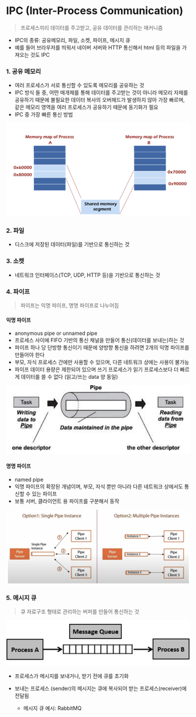 # IPC (Inter-Process Communication)

> 프로세스끼리 데이터를 주고받고, 공유 데이터를 관리하는 매커니즘

- IPC의 종류: 공유메모리, 파일, 소켓, 파이프, 메시지 큐
- 예를 들어 브라우저를 띄워서 네이버 서버와 HTTP 통신해서 html 등의 파일을 가져오는 것도 IPC

### 1. 공유 메모리

- 여러 프로세스가 서로 통신할 수 있도록 메모리를 공유하는 것
- IPC 방식 들 중, 어떤 매개체를 통해 데이터를 주고받는 것이 아니라 메모리 자체를 공유하기 때문에
  불필요한 데이터 복사의 오버헤드가 발생하지 않아 가장 빠르며, 같은 메모리 영역을 여러 프로세스가 공유하기 때문에 동기화가 필요
- IPC 중 가장 빠른 통신 방법

![Alt text](image.png)

### 2. 파일

- 디스크에 저장된 데이터(파일)를 기반으로 통신하는 것

### 3. 소켓

- 네트워크 인터페이스(TCP, UDP, HTTP 등)을 기반으로 통신하는 것

### 4. 파이프

> 파이프는 익명 파이프, 명명 파이프로 나누어짐

#### 익명 파이프

- anonymous pipe or unnamed pipe
- 프로세스 사이에 FIFO 기반의 통신 채널을 만들어 통신(데이터를 보내는)하는 것
- 파이프 하나 당 단방향 통신이기 때문에 양방향 통신을 하려면 2개의 익명 파이프를 만들어야 한다
- 부모, 자식 프로세스 간에만 사용할 수 있으며, 다른 네트워크 상에는 사용이 불가능
- 파이프 데이터 용량은 제한되어 있으며 쓰기 프로세스가 읽기 프로세스보다 더 빠르게 데이터를 쓸 수 없다 (읽고/쓰는 data 양 동일)

![Alt text](image-1.png)

#### 명명 파이프

- named pipe
- 익명 파이프의 확장된 개념이며, 부모, 자식 뿐만 아니라 다른 네트워크 상에서도 통신할 수 있는 파이프
- 보통 서버, 클라이언트 용 파이프를 구분해서 동작

![Alt text](image-2.png)

### 5. 메시지 큐

> 큐 자료구조 형태로 관리하는 버퍼를 만들어 통신하는 것

![Alt text](image-3.png)

- 프로세스가 메시지를 보내거나, 받기 전에 큐를 초기화
- 보내는 프로세스 (sender)의 메시지는 큐에 복사되어 받는 프로세스(receiver)에 전달됨

  - 메시지 큐 예시: RabbitMQ
